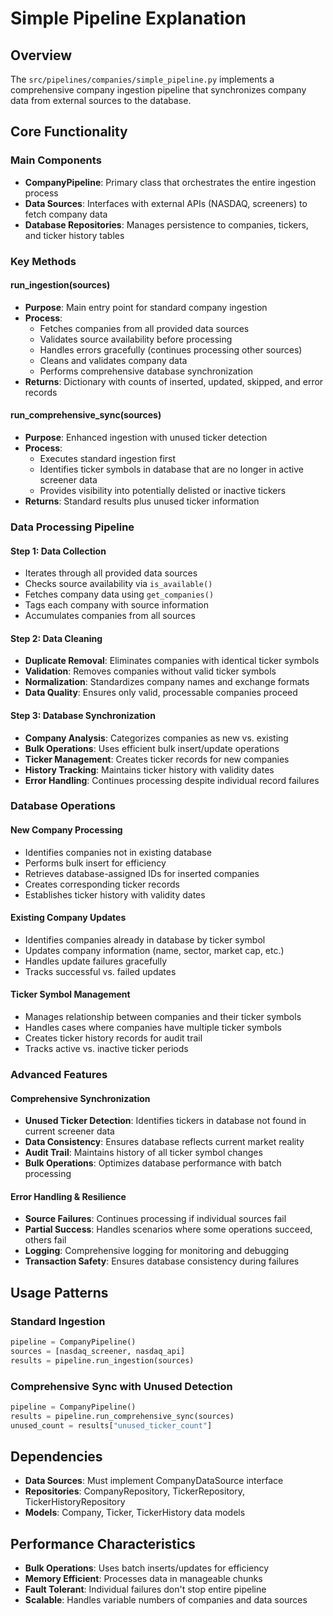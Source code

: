 # Simple Pipeline Explanation

## Overview
The `src/pipelines/companies/simple_pipeline.py` implements a comprehensive company ingestion pipeline that synchronizes company data from external sources to the database.

## Core Functionality

### Main Components
- **CompanyPipeline**: Primary class that orchestrates the entire ingestion process
- **Data Sources**: Interfaces with external APIs (NASDAQ, screeners) to fetch company data
- **Database Repositories**: Manages persistence to companies, tickers, and ticker history tables

### Key Methods

#### run_ingestion(sources)
- **Purpose**: Main entry point for standard company ingestion
- **Process**:
  - Fetches companies from all provided data sources
  - Validates source availability before processing
  - Handles errors gracefully (continues processing other sources)
  - Cleans and validates company data
  - Performs comprehensive database synchronization
- **Returns**: Dictionary with counts of inserted, updated, skipped, and error records

#### run_comprehensive_sync(sources)
- **Purpose**: Enhanced ingestion with unused ticker detection
- **Process**:
  - Executes standard ingestion first
  - Identifies ticker symbols in database that are no longer in active screener data
  - Provides visibility into potentially delisted or inactive tickers
- **Returns**: Standard results plus unused ticker information

### Data Processing Pipeline

#### Step 1: Data Collection
- Iterates through all provided data sources
- Checks source availability via `is_available()`
- Fetches company data using `get_companies()`
- Tags each company with source information
- Accumulates companies from all sources

#### Step 2: Data Cleaning
- **Duplicate Removal**: Eliminates companies with identical ticker symbols
- **Validation**: Removes companies without valid ticker symbols
- **Normalization**: Standardizes company names and exchange formats
- **Data Quality**: Ensures only valid, processable companies proceed

#### Step 3: Database Synchronization
- **Company Analysis**: Categorizes companies as new vs. existing
- **Bulk Operations**: Uses efficient bulk insert/update operations
- **Ticker Management**: Creates ticker records for new companies
- **History Tracking**: Maintains ticker history with validity dates
- **Error Handling**: Continues processing despite individual record failures

### Database Operations

#### New Company Processing
- Identifies companies not in existing database
- Performs bulk insert for efficiency
- Retrieves database-assigned IDs for inserted companies
- Creates corresponding ticker records
- Establishes ticker history with validity dates

#### Existing Company Updates
- Identifies companies already in database by ticker symbol
- Updates company information (name, sector, market cap, etc.)
- Handles update failures gracefully
- Tracks successful vs. failed updates

#### Ticker Symbol Management
- Manages relationship between companies and their ticker symbols
- Handles cases where companies have multiple ticker symbols
- Creates ticker history records for audit trail
- Tracks active vs. inactive ticker periods

### Advanced Features

#### Comprehensive Synchronization
- **Unused Ticker Detection**: Identifies tickers in database not found in current screener data
- **Data Consistency**: Ensures database reflects current market reality
- **Audit Trail**: Maintains history of all ticker symbol changes
- **Bulk Operations**: Optimizes database performance with batch processing

#### Error Handling & Resilience
- **Source Failures**: Continues processing if individual sources fail
- **Partial Success**: Handles scenarios where some operations succeed, others fail
- **Logging**: Comprehensive logging for monitoring and debugging
- **Transaction Safety**: Ensures database consistency during failures

## Usage Patterns

### Standard Ingestion
```python
pipeline = CompanyPipeline()
sources = [nasdaq_screener, nasdaq_api]
results = pipeline.run_ingestion(sources)
```

### Comprehensive Sync with Unused Detection
```python
pipeline = CompanyPipeline()
results = pipeline.run_comprehensive_sync(sources)
unused_count = results["unused_ticker_count"]
```

## Dependencies
- **Data Sources**: Must implement CompanyDataSource interface
- **Repositories**: CompanyRepository, TickerRepository, TickerHistoryRepository
- **Models**: Company, Ticker, TickerHistory data models

## Performance Characteristics
- **Bulk Operations**: Uses batch inserts/updates for efficiency
- **Memory Efficient**: Processes data in manageable chunks
- **Fault Tolerant**: Individual failures don't stop entire pipeline
- **Scalable**: Handles variable numbers of companies and data sources